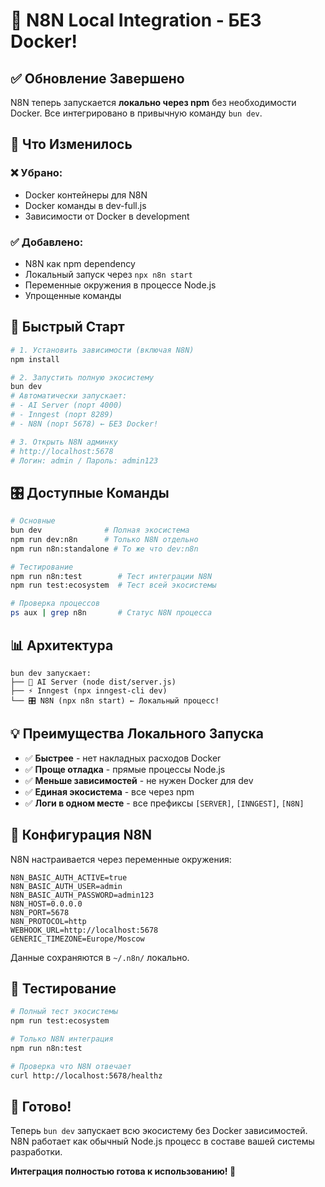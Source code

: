 # 🚀 N8N Local Integration - БЕЗ Docker!

## ✅ Обновление Завершено

N8N теперь запускается **локально через npm** без необходимости Docker. Все интегрировано в привычную команду `bun dev`.

## 🎯 Что Изменилось

### ❌ **Убрано:**
- Docker контейнеры для N8N
- Docker команды в dev-full.js
- Зависимости от Docker в development

### ✅ **Добавлено:**
- N8N как npm dependency
- Локальный запуск через `npx n8n start`
- Переменные окружения в процессе Node.js
- Упрощенные команды

## 🚀 Быстрый Старт

```bash
# 1. Установить зависимости (включая N8N)
npm install

# 2. Запустить полную экосистему
bun dev
# Автоматически запускает:
# - AI Server (порт 4000)
# - Inngest (порт 8289)  
# - N8N (порт 5678) ← БЕЗ Docker!

# 3. Открыть N8N админку
# http://localhost:5678
# Логин: admin / Пароль: admin123
```

## 🎛️ Доступные Команды

```bash
# Основные
bun dev              # Полная экосистема
npm run dev:n8n      # Только N8N отдельно
npm run n8n:standalone # То же что dev:n8n

# Тестирование
npm run n8n:test        # Тест интеграции N8N
npm run test:ecosystem  # Тест всей экосистемы

# Проверка процессов
ps aux | grep n8n       # Статус N8N процесса
```

## 📊 Архитектура

```
bun dev запускает:
├── 🎯 AI Server (node dist/server.js)
├── ⚡ Inngest (npx inngest-cli dev) 
└── 🎛️ N8N (npx n8n start) ← Локальный процесс!
```

## 💡 Преимущества Локального Запуска

- ✅ **Быстрее** - нет накладных расходов Docker
- ✅ **Проще отладка** - прямые процессы Node.js
- ✅ **Меньше зависимостей** - не нужен Docker для dev
- ✅ **Единая экосистема** - все через npm
- ✅ **Логи в одном месте** - все префиксы `[SERVER]`, `[INNGEST]`, `[N8N]`

## 🔧 Конфигурация N8N

N8N настраивается через переменные окружения:
```env
N8N_BASIC_AUTH_ACTIVE=true
N8N_BASIC_AUTH_USER=admin  
N8N_BASIC_AUTH_PASSWORD=admin123
N8N_HOST=0.0.0.0
N8N_PORT=5678
N8N_PROTOCOL=http
WEBHOOK_URL=http://localhost:5678
GENERIC_TIMEZONE=Europe/Moscow
```

Данные сохраняются в `~/.n8n/` локально.

## 🧪 Тестирование

```bash
# Полный тест экосистемы
npm run test:ecosystem

# Только N8N интеграция  
npm run n8n:test

# Проверка что N8N отвечает
curl http://localhost:5678/healthz
```

## 🎉 Готово!

Теперь `bun dev` запускает всю экосистему без Docker зависимостей. N8N работает как обычный Node.js процесс в составе вашей системы разработки.

**Интеграция полностью готова к использованию! 🚀**